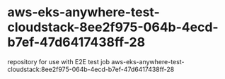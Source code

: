 # aws-eks-anywhere-test-cloudstack-8ee2f975-064b-4ecd-b7ef-47d6417438ff-28
repository for use with E2E test job aws-eks-anywhere-test-cloudstack:8ee2f975-064b-4ecd-b7ef-47d6417438ff-28
